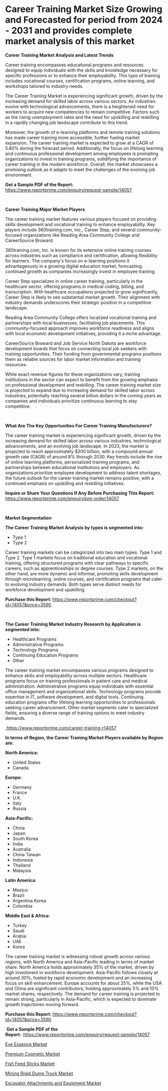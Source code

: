 <p><h1>Career Training Market Size Growing and Forecasted for period from 2024 - 2031 and provides complete market analysis of this market</h1></p><p><strong>Career Training Market Analysis and Latest Trends</strong></p>
<p><p>Career training encompasses educational programs and resources designed to equip individuals with the skills and knowledge necessary for specific professions or to enhance their employability. This type of training includes vocational courses, certification programs, online learning, and workshops tailored to industry needs.</p><p>The Career Training Market is experiencing significant growth, driven by the increasing demand for skilled labor across various sectors. As industries evolve with technological advancements, there is a heightened need for workers to acquire new competencies to remain competitive. Factors such as the rising unemployment rates and the need for upskilling and reskilling in a rapidly changing job landscape contribute to this trend.</p><p>Moreover, the growth of e-learning platforms and remote training solutions has made career training more accessible, further fueling market expansion. The career training market is expected to grow at a CAGR of 5.60% during the forecast period. Additionally, the focus on lifelong learning and continuous professional development among employees is prompting organizations to invest in training programs, solidifying the importance of career training in the modern workforce. Overall, the market showcases a promising outlook as it adapts to meet the challenges of the evolving job environment.</p></p>
<p><strong>Get a Sample PDF of the Report:&nbsp;</strong> <a href="https://www.reportprime.com/enquiry/request-sample/14057">https://www.reportprime.com/enquiry/request-sample/14057</a></p>
<p>&nbsp;</p>
<p><strong>Career Training Major Market Players</strong></p>
<p><p>The career training market features various players focused on providing skills development and vocational training to enhance employability. Key players include 360training.com, Inc., Career Step, and several community-focused organizations like Reading Area Community College and CareerSource Broward.</p><p>360training.com, Inc. is known for its extensive online training courses across industries such as compliance and certification, allowing flexibility for learners. The company's focus on e-learning positions it advantageously in a growing digital education market, forecasting continued growth as companies increasingly invest in employee training.</p><p>Career Step specializes in online career training, particularly in the healthcare sector, offering programs in medical coding, billing, and transcription. With healthcare occupations projected to grow significantly, Career Step is likely to see substantial market growth. Their alignment with industry demands underscores their strategic position in a competitive landscape.</p><p>Reading Area Community College offers localized vocational training and partnerships with local businesses, facilitating job placements. This community-focused approach improves workforce readiness and aligns with local economic development initiatives, providing it a niche advantage.</p><p>CareerSource Broward and Job Service North Dakota are workforce development boards that focus on connecting local job seekers with training opportunities. Their funding from governmental programs positions them as reliable sources for labor market information and training resources.</p><p>While exact revenue figures for these organizations vary, training institutions in the sector can expect to benefit from the growing emphasis on professional development and reskilling. The career training market size is projected to expand due to increasing demand for skilled labor across industries, potentially reaching several billion dollars in the coming years as companies and individuals prioritize continuous learning to stay competitive.</p></p>
<p>&nbsp;</p>
<p><strong>What Are The Key Opportunities For Career Training Manufacturers?</strong></p>
<p><p>The career training market is experiencing significant growth, driven by the increasing demand for skilled labor across various industries, technological advancements, and an evolving job landscape. In 2023, the market is projected to reach approximately $200 billion, with a compound annual growth rate (CAGR) of around 8% through 2030. Key trends include the rise of online learning platforms, personalized training programs, and partnerships between educational institutions and employers. As organizations prioritize employee development to address talent shortages, the future outlook for the career training market remains positive, with a continued emphasis on upskilling and reskilling initiatives.</p></p>
<p><strong>Inquire or Share Your Questions If Any Before Purchasing This Report:</strong> <a href="https://www.reportprime.com/enquiry/pre-order/14057">https://www.reportprime.com/enquiry/pre-order/14057</a></p>
<p>&nbsp;</p>
<p><strong>Market Segmentation</strong></p>
<p><strong>The Career Training Market Analysis by types is segmented into:</strong></p>
<p><ul><li>Type 1</li><li>Type 2</li></ul></p>
<p><p>Career training markets can be categorized into two main types: Type 1 and Type 2. Type 1 markets focus on traditional education and vocational training, offering structured programs with clear pathways to specific careers, such as apprenticeships or degree courses. Type 2 markets, on the other hand, are more dynamic and informal, promoting skills development through microlearning, online courses, and certification programs that cater to evolving industry demands. Both types serve distinct needs for workforce development and upskilling.</p></p>
<p><strong>Purchase this Report:&nbsp;</strong><a href="https://www.reportprime.com/checkout?id=14057&price=3590">https://www.reportprime.com/checkout?id=14057&price=3590</a></p>
<p>&nbsp;</p>
<p><strong>The Career Training Market Industry Research by Application is segmented into:</strong></p>
<p><ul><li>Healthcare Programs</li><li>Administrative Programs</li><li>Technology Programs</li><li>Continuing Education Programs</li><li>Other</li></ul></p>
<p><p>The career training market encompasses various programs designed to enhance skills and employability across multiple sectors. Healthcare programs focus on training professionals in patient care and medical administration. Administrative programs equip individuals with essential office management and organizational skills. Technology programs provide expertise in IT, software development, and digital tools. Continuing education programs offer lifelong learning opportunities to professionals seeking career advancement. Other market segments cater to specialized fields, ensuring a diverse range of training options to meet industry demands.</p></p>
<p><a href="https://www.reportprime.com/career-training-r14057">&nbsp;https://www.reportprime.com/career-training-r14057</a></p>
<p><strong>In terms of Region, the Career Training Market Players available by Region are:</strong></p>
<p>
    <p> <strong> North America: </strong>
        <ul>
            <li>United States</li>
            <li>Canada</li>
        </ul>
        </p> 
    <p> <strong> Europe: </strong>
        <ul>
            <li>Germany</li>
            <li>France</li>
            <li>U.K.</li>
            <li>Italy</li>
            <li>Russia</li>
        </ul>
        </p> 
    <p> <strong> Asia-Pacific: </strong>
        <ul>
            <li>China</li>
            <li>Japan</li>
            <li>South Korea</li>
            <li>India</li>
            <li>Australia</li>
            <li>China Taiwan</li>
            <li>Indonesia</li>
            <li>Thailand</li>
            <li>Malaysia</li>
        </ul>
        </p> 
    <p> <strong> Latin America: </strong>
        <ul>
            <li>Mexico</li>
            <li>Brazil</li>
            <li>Argentina Korea</li>
            <li>Colombia</li>
        </ul>
        </p> 
    <p> <strong> Middle East & Africa: </strong>
        <ul>
            <li>Turkey</li>
            <li>Saudi</li>
            <li>Arabia</li>
            <li>UAE</li>
            <li>Korea</li>
        </ul>
    </p>
    </p>
<p><p>The career training market is witnessing robust growth across various regions, with North America and Asia-Pacific leading in terms of market share. North America holds approximately 35% of the market, driven by high investment in workforce development. Asia-Pacific follows closely at around 30%, fueled by rapid economic development and an increasing focus on skill enhancement. Europe accounts for about 25%, while the USA and China are significant contributors, holding approximately 5% and 10% market shares, respectively. The demand for career training is projected to remain strong, particularly in Asia-Pacific, which is expected to dominate growth trajectories moving forward.</p></p>
<p><strong>Purchase this Report: </strong><a href="https://www.reportprime.com/checkout?id=14057&price=3590">https://www.reportprime.com/checkout?id=14057&price=3590</a></p>
<p>&nbsp;<strong>Get a Sample PDF of the Report:&nbsp;&nbsp;</strong><a href="https://www.reportprime.com/enquiry/request-sample/14057">https://www.reportprime.com/enquiry/request-sample/14057</a></p>
<p><strong></strong></p>
<p><p><a href="https://www.linkedin.com/pulse/strategic-market-insights-navigating-global-eye-essence-landscape-ntrcc?trackingId=5QxC64j2R1yG8XBwaShgIA%3D%3D">Eye Essence Market</a></p><p><a href="https://www.linkedin.com/pulse/what-growth-opportunities-challenges-premium-cosmetic-market-xwqzc?trackingId=XF%2FHNJ%2FURvCAdy3dYGYLvg%3D%3D">Premium Cosmetic Market</a></p><p><a href="https://medium.com/@rodromyiai/the-comprehensive-fish-feed-sticks-market-research-report-is-essential-for-understanding-current-9fb45f243d39">Fish Feed Sticks Market</a></p><p><a href="https://issuu.com/reportprime-2/docs/mining-rigid-dump-truck-market-size_770f01ba361fee">Mining Rigid Dump Truck Market</a></p><p><a href="https://issuu.com/reportprime-2/docs/excavator-attachments-and-equipment_6bc76fc0456a89">Excavator Attachments and Equipment Market</a></p></p>